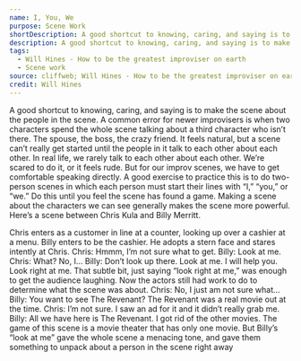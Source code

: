 ```yaml
---
name: I, You, We
purpose: Scene Work
shortDescription: A good shortcut to knowing, caring, and saying is to make the scene about the people in the scene.
description: A good shortcut to knowing, caring, and saying is to make the scene about the people in the scene. A common error for newer improvisers is when two characters spend the whole scene talking about a third character who isn’t there.
tags:
  - Will Hines - How to be the greatest improviser on earth
  - Scene work
source: cliffweb; Will Hines - How to be the greatest improviser on earth
credit: Will Hines
---
```


A good shortcut to knowing, caring, and saying is to make the scene about the people in the scene.
A common error for newer improvisers is when two characters spend the whole scene talking about a third character who isn’t there. The spouse, the boss, the crazy friend. It feels natural, but a scene can’t really get started until the people in it talk to each other about each other.
In real life, we rarely talk to each other about each other. We’re scared to do it, or it feels rude.
But for our improv scenes, we have to get comfortable speaking directly.
A good exercise to practice this is to do two-person scenes in which each person must start their lines with “I,” “you,” or “we.” Do this until you feel the scene has found a game.
Making a scene about the characters we can see generally makes the scene more powerful.
Here’s a scene between Chris Kula and Billy Merritt.

Chris enters as a customer in line at a counter, looking up over a cashier at a menu.
Billy enters to be the cashier. He adopts a stern face and stares intently at Chris.
Chris: Hmmm, I’m not sure what to get.
Billy: Look at me.
Chris: What? No, I…
Billy: Don’t look up there. Look at me. I will help you. Look right at me.
That subtle bit, just saying “look right at me,” was enough to get the audience laughing. Now the actors still had work to do to determine what the scene was about.
Chris: No, I just am not sure what…
Billy: You want to see The Revenant?
The Revenant was a real movie out at the time.
Chris: I’m not sure. I saw an ad for it and it didn’t really grab me.
Billy: All we have here is The Revenant. I got rid of the other movies.
The game of this scene is a movie theater that has only one movie. But Billy’s “look at me” gave the whole scene a menacing tone, and gave them something to unpack about a person in the scene right away
